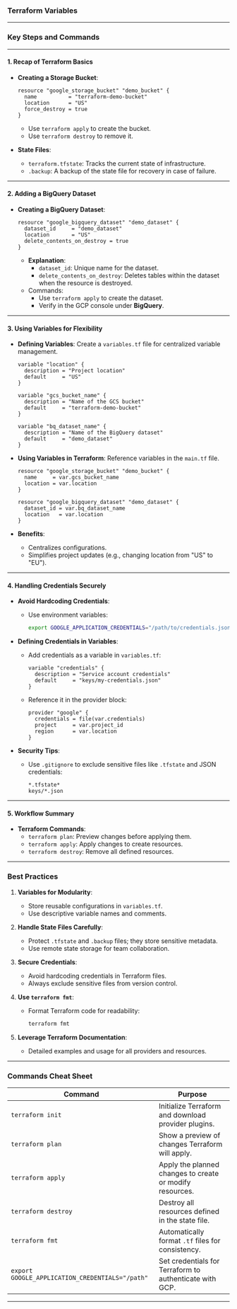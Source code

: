 ### Terraform Variables
---

### **Key Steps and Commands**

---

#### **1. Recap of Terraform Basics**
- **Creating a Storage Bucket**:
  ```hcl
  resource "google_storage_bucket" "demo_bucket" {
    name          = "terraform-demo-bucket"
    location      = "US"
    force_destroy = true
  }
  ```
  - Use `terraform apply` to create the bucket.
  - Use `terraform destroy` to remove it.

- **State Files**:
  - `terraform.tfstate`: Tracks the current state of infrastructure.
  - `.backup`: A backup of the state file for recovery in case of failure.

---

#### **2. Adding a BigQuery Dataset**
- **Creating a BigQuery Dataset**:
  ```hcl
  resource "google_bigquery_dataset" "demo_dataset" {
    dataset_id     = "demo_dataset"
    location       = "US"
    delete_contents_on_destroy = true
  }
  ```
  - **Explanation**:
    - `dataset_id`: Unique name for the dataset.
    - `delete_contents_on_destroy`: Deletes tables within the dataset when the resource is destroyed.
  - Commands:
    - Use `terraform apply` to create the dataset.
    - Verify in the GCP console under **BigQuery**.

---

#### **3. Using Variables for Flexibility**
- **Defining Variables**:
  Create a `variables.tf` file for centralized variable management.
  ```hcl
  variable "location" {
    description = "Project location"
    default     = "US"
  }

  variable "gcs_bucket_name" {
    description = "Name of the GCS bucket"
    default     = "terraform-demo-bucket"
  }

  variable "bq_dataset_name" {
    description = "Name of the BigQuery dataset"
    default     = "demo_dataset"
  }
  ```

- **Using Variables in Terraform**:
  Reference variables in the `main.tf` file.
  ```hcl
  resource "google_storage_bucket" "demo_bucket" {
    name     = var.gcs_bucket_name
    location = var.location
  }

  resource "google_bigquery_dataset" "demo_dataset" {
    dataset_id = var.bq_dataset_name
    location   = var.location
  }
  ```

- **Benefits**:
  - Centralizes configurations.
  - Simplifies project updates (e.g., changing location from "US" to "EU").

---

#### **4. Handling Credentials Securely**
- **Avoid Hardcoding Credentials**:
  - Use environment variables:
    ```bash
    export GOOGLE_APPLICATION_CREDENTIALS="/path/to/credentials.json"
    ```

- **Defining Credentials in Variables**:
  - Add credentials as a variable in `variables.tf`:
    ```hcl
    variable "credentials" {
      description = "Service account credentials"
      default     = "keys/my-credentials.json"
    }
    ```

  - Reference it in the provider block:
    ```hcl
    provider "google" {
      credentials = file(var.credentials)
      project     = var.project_id
      region      = var.location
    }
    ```

- **Security Tips**:
  - Use `.gitignore` to exclude sensitive files like `.tfstate` and JSON credentials:
    ```plaintext
    *.tfstate*
    keys/*.json
    ```

---

#### **5. Workflow Summary**
- **Terraform Commands**:
  - `terraform plan`: Preview changes before applying them.
  - `terraform apply`: Apply changes to create resources.
  - `terraform destroy`: Remove all defined resources.

---

### **Best Practices**
1. **Variables for Modularity**:
   - Store reusable configurations in `variables.tf`.
   - Use descriptive variable names and comments.

2. **Handle State Files Carefully**:
   - Protect `.tfstate` and `.backup` files; they store sensitive metadata.
   - Use remote state storage for team collaboration.

3. **Secure Credentials**:
   - Avoid hardcoding credentials in Terraform files.
   - Always exclude sensitive files from version control.

4. **Use `terraform fmt`**:
   - Format Terraform code for readability:
     ```bash
     terraform fmt
     ```

5. **Leverage Terraform Documentation**:
   - Detailed examples and usage for all providers and resources.

---

### **Commands Cheat Sheet**
| **Command**                 | **Purpose**                                                       |
|-----------------------------|-------------------------------------------------------------------|
| `terraform init`            | Initialize Terraform and download provider plugins.              |
| `terraform plan`            | Show a preview of changes Terraform will apply.                  |
| `terraform apply`           | Apply the planned changes to create or modify resources.         |
| `terraform destroy`         | Destroy all resources defined in the state file.                |
| `terraform fmt`             | Automatically format `.tf` files for consistency.               |
| `export GOOGLE_APPLICATION_CREDENTIALS="/path"` | Set credentials for Terraform to authenticate with GCP. |

---
